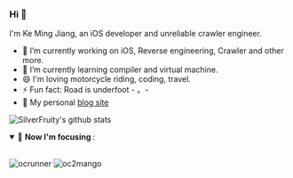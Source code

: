 ### Hi 👏
I'm Ke Ming Jiang, an iOS developer and unreliable crawler engineer.
* 🔭 I’m currently working on iOS, Reverse engineering, Crawler and other more.
* 🌱 I’m currently learning compiler and virtual machine.
* 😄 I'm loving motorcycle riding, coding, travel.
* ⚡ Fun fact: Road is underfoot - 。-
* 👋 My personal [blog site](https://www.sayhelloworld.blog)
<!--
**SilverFruity/SilverFruity** is a ✨ _special_ ✨ repository because its `README.md` (this file) appears on your GitHub profile.

Here are some ideas to get you started:
- 🔭 I’m currently working on ...
- 🌱 I’m currently learning ...
- 👯 I’m looking to collaborate on ...
- 🤔 I’m looking for help with ...
- 💬 Ask me about ...
- 📫 How to reach me: ...
- 😄 Pronouns: ...
- ⚡ Fun fact: ...
-->


![SilverFruity's github stats](https://github-readme-stats.vercel.app/api?username=SilverFruity)

<details open>
<summary> 🎯 <b> Now I'm focusing </b>: </summary>
<br>
 
![ocrunner][ocrunner_repo]  ![oc2mango][oc2mango_repo] 

</details>

[ocrunner_repo]: https://github-readme-stats.vercel.app/api/pin/?username=SilverFruity&repo=OCRunner&theme=default
[oc2mango_repo]: https://github-readme-stats.vercel.app/api/pin/?username=SilverFruity&repo=oc2mango&theme=default
